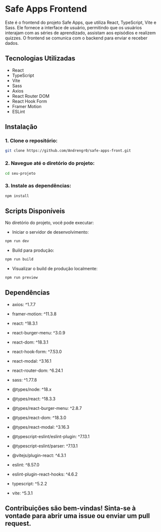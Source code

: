 # Safe Apps Frontend

Este é o frontend do projeto Safe Apps, que utiliza React, TypeScript, Vite e Sass. Ele fornece a interface de usuário, permitindo que os usuários interajam com as séries de aprendizado, assistam aos episódios e realizem quizzes. O frontend se comunica com o backend para enviar e receber dados.

## Tecnologias Utilizadas

- React
- TypeScript
- Vite
- Sass
- Axios
- React Router DOM
- React Hook Form
- Framer Motion
- ESLint

## Instalação

### 1. Clone o repositório:

   ```bash
   git clone https://github.com/Andrengr0/safe-apps-front.git
   ```

### 2. Navegue até o diretório do projeto:
```bash
cd seu-projeto
```

### 3. Instale as dependências:
```bash
npm install
```

## Scripts Disponíveis
No diretório do projeto, você pode executar:

* Iniciar o servidor de desenvolvimento:
```bash
npm run dev
```

* Build para produção:
```bash
npm run build
```

* Visualizar o build de produção localmente:
```bash
npm run preview
```

## Dependências

* axios: ^1.7.7
* framer-motion: ^11.3.8
* react: ^18.3.1
* react-burger-menu: ^3.0.9
* react-dom: ^18.3.1
* react-hook-form: ^7.53.0
* react-modal: ^3.16.1
* react-router-dom: ^6.24.1
* sass: ^1.77.8

* @types/node: ^18.x
* @types/react: ^18.3.3
* @types/react-burger-menu: ^2.8.7
* @types/react-dom: ^18.3.0
* @types/react-modal: ^3.16.3
* @typescript-eslint/eslint-plugin: ^7.13.1
* @typescript-eslint/parser: ^7.13.1
* @vitejs/plugin-react: ^4.3.1
* eslint: ^8.57.0
* eslint-plugin-react-hooks: ^4.6.2
* typescript: ^5.2.2
* vite: ^5.3.1


## Contribuições são bem-vindas! Sinta-se à vontade para abrir uma issue ou enviar um pull request.